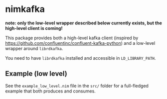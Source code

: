 # nimkafka

**note: only the low-level wrapper described below currently exists, but the high-level client is coming!**

This package provides both a high-level kafka client (inspired by https://github.com/confluentinc/confluent-kafka-python)
and a low-level wrapper around `librdkafka`.

You need to have `librdkafka` installed and accessible in `LD_LIBRARY_PATH`.

## Example (low level)
See the `example_low_level.nim` file in the `src/` folder for a full-fledged example that both produces and consumes.
